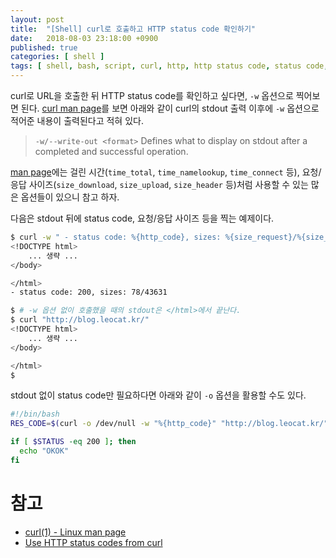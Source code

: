 ```yaml
---
layout: post
title:  "[Shell] curl로 호출하고 HTTP status code 확인하기"
date:   2018-08-03 23:18:00 +0900
published: true
categories: [ shell ]
tags: [ shell, bash, script, curl, http, http status code, status code, status, code, response, result ]
---
```


curl로 URL을 호출한 뒤 HTTP status code를 확인하고 싶다면, `-w` 옵션으로 찍어보면 된다. [curl man page](https://linux.die.net/man/1/curl)를 보면 아래와 같이 curl의 stdout 출력 이후에 `-w` 옵션으로 적어준 내용이 출력된다고 적혀 있다.

> `-w/--write-out <format>`
> Defines what to display on stdout after a completed and successful operation.

[man page](https://linux.die.net/man/1/curl)에는 걸린 시간(`time_total`, `time_namelookup`, `time_connect` 등), 요청/응답 사이즈(`size_download`, `size_upload`, `size_header` 등)처럼 사용할 수 있는 많은 옵션들이 있으니 참고 하자.

다음은 stdout 뒤에 status code, 요청/응답 사이즈 등을 찍는 예제이다.

```bash
$ curl -w " - status code: %{http_code}, sizes: %{size_request}/%{size_download}" "http://blog.leocat.kr/"
<!DOCTYPE html>
    ... 생략 ...
</body>

</html>
- status code: 200, sizes: 78/43631

$ # -w 옵션 없이 호출했을 때의 stdout은 </html>에서 끝난다.
$ curl "http://blog.leocat.kr/"
<!DOCTYPE html>
    ... 생략 ...
</body>

</html>
$
```

stdout 없이 status code만 필요하다면 아래와 같이 `-o` 옵션을 활용할 수도 있다.

```bash
#!/bin/bash
RES_CODE=$(curl -o /dev/null -w "%{http_code}" "http://blog.leocat.kr/")

if [ $STATUS -eq 200 ]; then
  echo "OKOK"
fi
```


# 참고

- [curl(1) - Linux man page](https://linux.die.net/man/1/curl)
- [Use HTTP status codes from curl](https://coderwall.com/p/taqiyg/use-http-status-codes-from-curl)
